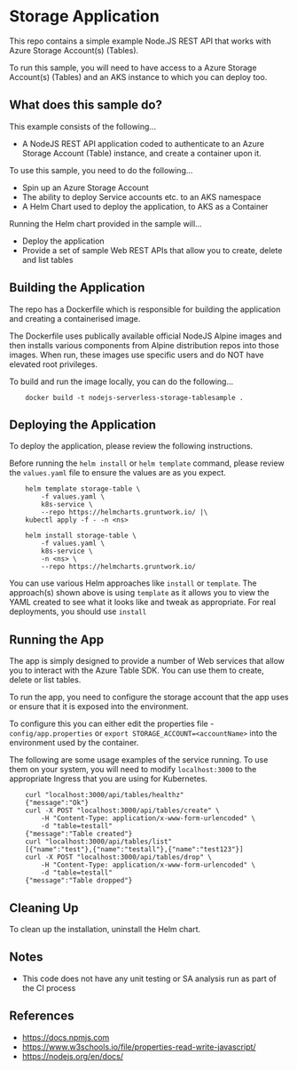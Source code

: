Storage Application
===================

This repo contains a simple example Node.JS REST API that works with Azure Storage 
Account(s) (Tables).

To run this sample, you will need to have access to a Azure Storage Account(s) (Tables) 
and an AKS instance to which you can deploy too.

What does this sample do?
-------------------------
This example consists of the following...
* A NodeJS REST API application coded to authenticate to an Azure Storage Account (Table) instance, and create a container upon it.

To use this sample, you need to do the following...
* Spin up an Azure Storage Account
* The ability to deploy Service accounts etc. to an AKS namespace
* A Helm Chart used to deploy the application, to AKS as a Container

Running the Helm chart provided in the sample will...
* Deploy the application 
* Provide a set of sample Web REST APIs that allow you to create, delete and list tables

Building the Application
------------------------
The repo has a Dockerfile which is responsible for building the application and creating a containerised image.

The Dockerfile uses publically available official NodeJS Alpine images and then installs various components from Alpine distribution repos into those images. When run, these images use specific users and do NOT have elevated root privileges.

To build and run the image locally, you can do the following...

```shell
    docker build -t nodejs-serverless-storage-tablesample .
```

Deploying the Application
-------------------------
To deploy the application, please review the following instructions.

Before running the `helm install` or `helm template` command, please review
the `values.yaml` file to ensure the values are as you expect.

```console
    helm template storage-table \
        -f values.yaml \
        k8s-service \
        --repo https://helmcharts.gruntwork.io/ |\
    kubectl apply -f - -n <ns>
```

```console
    helm install storage-table \
        -f values.yaml \
        k8s-service \
        -n <ns> \
        --repo https://helmcharts.gruntwork.io/
```

You can use various Helm approaches like `install` or `template`. The approach(s) shown above is using `template` as it allows you to view the YAML created to see what it looks like and tweak as appropriate. For real deployments, you should use `install`

Running the App
---------------
The app is simply designed to provide a number of Web services that allow you to interact with the Azure Table SDK. You can use them to create, delete or list tables.

To run the app, you need to configure the storage account that the app uses or ensure that it is exposed into the environment. 

To configure this you can either edit the properties file - `config/app.properties` or `export STORAGE_ACCOUNT=<accountName>` into the environment used by the container.

The following are some usage examples of the service running. To use them on your system, you will need to modify `localhost:3000` to the appropriate Ingress that you are using for Kubernetes.

```shell
    curl "localhost:3000/api/tables/healthz"
    {"message":"Ok"}
    curl -X POST "localhost:3000/api/tables/create" \
        -H "Content-Type: application/x-www-form-urlencoded" \
        -d "table=testall"
    {"message":"Table created"}
    curl "localhost:3000/api/tables/list"
    [{"name":"test"},{"name":"testall"},{"name":"test123"}]
    curl -X POST "localhost:3000/api/tables/drop" \
        -H "Content-Type: application/x-www-form-urlencoded" \
        -d "table=testall"
    {"message":"Table dropped"}
```

Cleaning Up
-----------
To clean up the installation, uninstall the Helm chart.

Notes
-----
- This code does not have any unit testing or SA analysis run as part of the CI process

References
----------
- https://docs.npmjs.com
- https://www.w3schools.io/file/properties-read-write-javascript/
- https://nodejs.org/en/docs/
